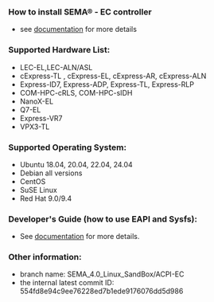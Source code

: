 
### How to install SEMA® - EC controller
* see [documentation](https://adlinktech.github.io/sema/HowToInstallonLinux.html) for more details


### Supported Hardware List:
* LEC-EL,LEC-ALN/ASL
* cExpress-TL , cExpress-EL, cExpress-AR, cExpress-ALN
* Express-ID7, Express-ADP, Express-TL, Express-RLP
* COM-HPC-cRLS, COM-HPC-sIDH
* NanoX-EL
* Q7-EL
* Express-VR7
* VPX3-TL

### Supported Operating System:
* Ubuntu 18.04, 20.04, 22.04, 24.04
* Debian all versions
* CentOS 
* SuSE Linux
* Red Hat 9.0/9.4


### Developer's Guide (how to use EAPI and Sysfs): 
* See [documentation](https://adlinktech.github.io/sema/DeveloperGuide.html) for more details.

   
### Other information:
* branch name: SEMA_4.0_Linux_SandBox/ACPI-EC
* the internal latest commit ID: 554fd8e94c9ee76228ed7b1ede9176076dd5d986

